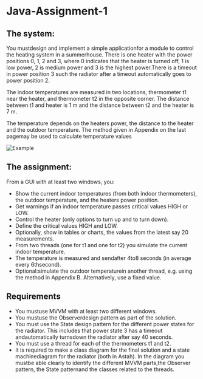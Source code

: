 # Java-Assignment-1

## The system:

You mustdesign and implement a simple applicationfor a module to control the heating system in a summerhouse.
There is one heater with the power positions 0, 1, 2 and 3, where 0 indicates that the heater is turned off, 1 is low power, 2 is medium power and 3 is the highest power.There is a timeout in power position 3 such the radiator after a timeout automatically goes to power position 2.

The indoor temperatures are measured in two locations, thermometer t1 near the heater, and thermometer t2 in the opposite corner. The distance between t1 and heater is 1 m and the distance between t2 and the heater is 7 m.

The temperature depends on the heaters power, the distance to the heater and the outdoor temperature. The method given in Appendix on the last pagemay be used to calculate temperature values

![Example](C:\Users\Nick\Desktop\Screenshot.png)



## The assignment:

From a GUI with at least two windows, you: 
- Show the current indoor temperatures (from both indoor thermometers), the outdoor temperature, and the heaters power position.
- Get warnings if an indoor temperature passes critical values HIGH or LOW.
- Control the heater (only options to turn up and to turn down).
- Define the critical values HIGH and LOW.
- Optionally, show in tables or charts, the values from the latest say 20 measurements.
- From two threads (one for t1 and one for t2) you simulate the current indoor temperature.
- The temperature is measured and sendafter 4to8 seconds (in average every 6thsecond).
- Optional:simulate the outdoor temperaturein another thread, e.g. using the method in Appendix B. Alternatively, use a fixed value.

## Requirements

- You mustuse MVVM with at least two different windows. 
- You mustuse the Observerdesign pattern as part of the solution.
- You must use the State design pattern for the different power states for the radiator. This includes that power state 3 has a timeout andautomatically turnsdown the radiator after say 40 seconds.
- You must use a thread for each of the thermometers t1 and t2. 
- It is required to make a class diagram for the final solution and a state machinediagram for the radiator (both in Astah). In the diagram you mustbe able clearly to identify the different MVVM parts,the Observer pattern, the State patternand the classes related to the threads.
